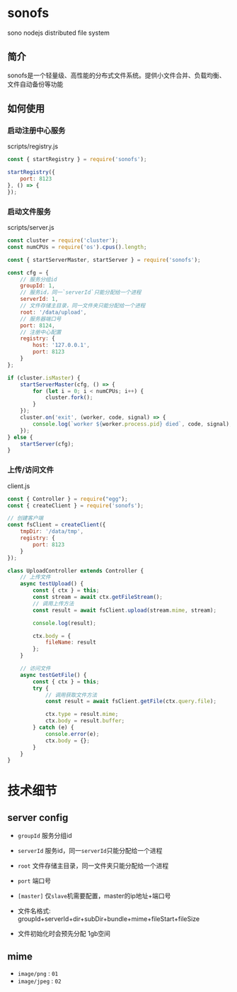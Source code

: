 # sonofs
sono nodejs distributed file system

## 简介

sonofs是一个轻量级、高性能的分布式文件系统。提供小文件合并、负载均衡、文件自动备份等功能


## 如何使用


### 启动注册中心服务

scripts/registry.js

```js
const { startRegistry } = require('sonofs');

startRegistry({
    port: 8123
}, () => {
});
```

### 启动文件服务

scripts/server.js

```js
const cluster = require('cluster');
const numCPUs = require('os').cpus().length;

const { startServerMaster, startServer } = require('sonofs');

const cfg = {
    // 服务分组id
    groupId: 1,
    // 服务id，同一`serverId`只能分配给一个进程
    serverId: 1,
    // 文件存储主目录，同一文件夹只能分配给一个进程
    root: '/data/upload',
    // 服务器端口号
    port: 8124,
    // 注册中心配置
    registry: {
        host: '127.0.0.1',
        port: 8123
    }
};

if (cluster.isMaster) {
    startServerMaster(cfg, () => {
        for (let i = 0; i < numCPUs; i++) {
            cluster.fork();
        }
    });
    cluster.on('exit', (worker, code, signal) => {
        console.log(`worker ${worker.process.pid} died`, code, signal);
    });
} else {
    startServer(cfg);
}
```

### 上传/访问文件

client.js

```js
const { Controller } = require("egg");
const { createClient } = require('sonofs');

// 创建客户端
const fsClient = createClient({
    tmpDir: '/data/tmp',
    registry: {
        port: 8123
    }
});

class UploadController extends Controller {
    // 上传文件
    async testUpload() {
        const { ctx } = this;
        const stream = await ctx.getFileStream();
        // 调用上传方法
        const result = await fsClient.upload(stream.mime, stream);

        console.log(result);

        ctx.body = {
            fileName: result
        };
    }

    // 访问文件
    async testGetFile() {
        const { ctx } = this;
        try {
            // 调用获取文件方法
            const result = await fsClient.getFile(ctx.query.file);

            ctx.type = result.mime;
            ctx.body = result.buffer;
        } catch (e) {
            console.error(e);
            ctx.body = {};
        }
    }
}
```

# 技术细节

## server config

* `groupId` 服务分组id
* `serverId` 服务id，同一`serverId`只能分配给一个进程
* `root` 文件存储主目录，同一文件夹只能分配给一个进程
* `port` 端口号
* `[master]` 仅`slave`机需要配置，master的ip地址+端口号

* 文件名格式: groupId+serverId+dir+subDir+bundle+mime+fileStart+fileSize
* 文件初始化时会预先分配 1gb空间

## mime

* `image/png` : `01`
* `image/jpeg` : `02`
